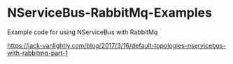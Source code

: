 # NServiceBus-RabbitMq-Examples
Example code for using NServiceBus with RabbitMq

https://jack-vanlightly.com/blog/2017/3/16/default-topologies-nservicebus-with-rabbitmq-part-1